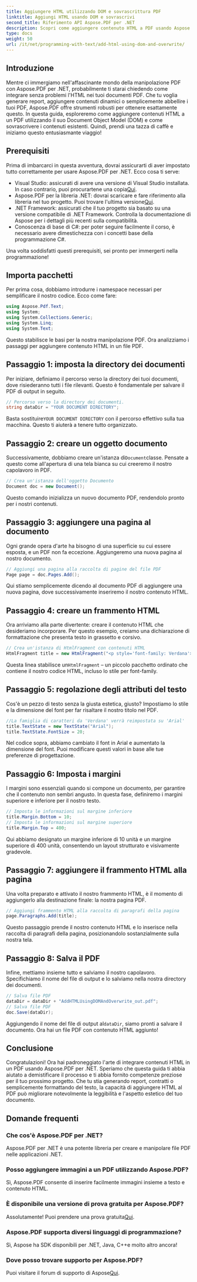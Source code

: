 ```yaml
---
title: Aggiungere HTML utilizzando DOM e sovrascrittura PDF
linktitle: Aggiungi HTML usando DOM e sovrascrivi
second_title: Riferimento API Aspose.PDF per .NET
description: Scopri come aggiungere contenuto HTML a PDF usando Aspose.PDF per .NET. Questa guida passo passo copre tutto, dalla configurazione al salvataggio finale.
type: docs
weight: 50
url: /it/net/programming-with-text/add-html-using-dom-and-overwrite/
---
```

## Introduzione

Mentre ci immergiamo nell'affascinante mondo della manipolazione PDF con Aspose.PDF per .NET, probabilmente ti starai chiedendo come integrare senza problemi l'HTML nei tuoi documenti PDF. Che tu voglia generare report, aggiungere contenuti dinamici o semplicemente abbellire i tuoi PDF, Aspose.PDF offre strumenti robusti per ottenere esattamente questo. In questa guida, esploreremo come aggiungere contenuti HTML a un PDF utilizzando il suo Document Object Model (DOM) e come sovrascrivere i contenuti esistenti. Quindi, prendi una tazza di caffè e iniziamo questo entusiasmante viaggio!

## Prerequisiti

Prima di imbarcarci in questa avventura, dovrai assicurarti di aver impostato tutto correttamente per usare Aspose.PDF per .NET. Ecco cosa ti serve:

-  Visual Studio: assicurati di avere una versione di Visual Studio installata. In caso contrario, puoi procurartene una copia[Qui](https://visualstudio.microsoft.com/).
-  Aspose.PDF per la libreria .NET: dovrai scaricare e fare riferimento alla libreria nel tuo progetto. Puoi trovare l'ultima versione[Qui](https://releases.aspose.com/pdf/net/).
- .NET Framework: assicurati che il tuo progetto sia basato su una versione compatibile di .NET Framework. Controlla la documentazione di Aspose per i dettagli più recenti sulla compatibilità.
- Conoscenza di base di C#: per poter seguire facilmente il corso, è necessario avere dimestichezza con i concetti base della programmazione C#.

Una volta soddisfatti questi prerequisiti, sei pronto per immergerti nella programmazione!

## Importa pacchetti

Per prima cosa, dobbiamo introdurre i namespace necessari per semplificare il nostro codice. Ecco come fare:

```csharp
using Aspose.Pdf.Text;
using System;
using System.Collections.Generic;
using System.Linq;
using System.Text;
```

Questo stabilisce le basi per la nostra manipolazione PDF. Ora analizziamo i passaggi per aggiungere contenuto HTML in un file PDF.

## Passaggio 1: imposta la directory dei documenti

Per iniziare, definiamo il percorso verso la directory dei tuoi documenti, dove risiederanno tutti i file rilevanti. Questo è fondamentale per salvare il PDF di output in seguito.

```csharp
// Percorso verso la directory dei documenti.
string dataDir = "YOUR DOCUMENT DIRECTORY";
```

 Basta sostituire`YOUR DOCUMENT DIRECTORY` con il percorso effettivo sulla tua macchina. Questo ti aiuterà a tenere tutto organizzato.

## Passaggio 2: creare un oggetto documento

 Successivamente, dobbiamo creare un'istanza di`Document`classe. Pensate a questo come all'apertura di una tela bianca su cui creeremo il nostro capolavoro in PDF.

```csharp
// Crea un'istanza dell'oggetto Documento
Document doc = new Document();
```

Questo comando inizializza un nuovo documento PDF, rendendolo pronto per i nostri contenuti.

## Passaggio 3: aggiungere una pagina al documento

Ogni grande opera d'arte ha bisogno di una superficie su cui essere esposta, e un PDF non fa eccezione. Aggiungeremo una nuova pagina al nostro documento.

```csharp
// Aggiungi una pagina alla raccolta di pagine del file PDF
Page page = doc.Pages.Add();
```

Qui stiamo semplicemente dicendo al documento PDF di aggiungere una nuova pagina, dove successivamente inseriremo il nostro contenuto HTML.

## Passaggio 4: creare un frammento HTML

Ora arriviamo alla parte divertente: creare il contenuto HTML che desideriamo incorporare. Per questo esempio, creiamo una dichiarazione di formattazione che presenta testo in grassetto e corsivo.

```csharp
// Crea un'istanza di HtmlFragment con contenuti HTML
HtmlFragment title = new HtmlFragment("<p style='font-family: Verdana'><b><i>Table contains text</i></b></p>");
```

 Questa linea stabilisce un`HtmlFragment` – un piccolo pacchetto ordinato che contiene il nostro codice HTML, incluso lo stile per font-family. 

## Passaggio 5: regolazione degli attributi del testo

Cos'è un pezzo di testo senza la giusta estetica, giusto? Impostiamo lo stile e la dimensione del font per far risaltare il nostro titolo nel PDF.

```csharp
//La famiglia di caratteri da 'Verdana' verrà reimpostata su 'Arial'
title.TextState = new TextState("Arial");
title.TextState.FontSize = 20;
```

Nel codice sopra, abbiamo cambiato il font in Arial e aumentato la dimensione del font. Puoi modificare questi valori in base alle tue preferenze di progettazione.

## Passaggio 6: Imposta i margini

I margini sono essenziali quando si compone un documento, per garantire che il contenuto non sembri angusto. In questa fase, definiremo i margini superiore e inferiore per il nostro testo.

```csharp
// Imposta le informazioni sul margine inferiore
title.Margin.Bottom = 10;
// Imposta le informazioni sul margine superiore
title.Margin.Top = 400;
```

Qui abbiamo designato un margine inferiore di 10 unità e un margine superiore di 400 unità, consentendo un layout strutturato e visivamente gradevole.

## Passaggio 7: aggiungere il frammento HTML alla pagina

Una volta preparato e attivato il nostro frammento HTML, è il momento di aggiungerlo alla destinazione finale: la nostra pagina PDF.

```csharp
// Aggiungi frammento HTML alla raccolta di paragrafi della pagina
page.Paragraphs.Add(title);
```

Questo passaggio prende il nostro contenuto HTML e lo inserisce nella raccolta di paragrafi della pagina, posizionandolo sostanzialmente sulla nostra tela.

## Passaggio 8: Salva il PDF

Infine, mettiamo insieme tutto e salviamo il nostro capolavoro. Specifichiamo il nome del file di output e lo salviamo nella nostra directory dei documenti.

```csharp
// Salva file PDF
dataDir = dataDir + "AddHTMLUsingDOMAndOverwrite_out.pdf";
// Salva file PDF
doc.Save(dataDir);
```

Aggiungendo il nome del file di output al`dataDir`, siamo pronti a salvare il documento. Ora hai un file PDF con contenuto HTML aggiunto!

## Conclusione

Congratulazioni! Ora hai padroneggiato l'arte di integrare contenuti HTML in un PDF usando Aspose.PDF per .NET. Speriamo che questa guida ti abbia aiutato a demistificare il processo e ti abbia fornito competenze preziose per il tuo prossimo progetto. Che tu stia generando report, contratti o semplicemente formattando del testo, la capacità di aggiungere HTML al PDF può migliorare notevolmente la leggibilità e l'aspetto estetico del tuo documento. 

## Domande frequenti

### Che cos'è Aspose.PDF per .NET?
Aspose.PDF per .NET è una potente libreria per creare e manipolare file PDF nelle applicazioni .NET.

### Posso aggiungere immagini a un PDF utilizzando Aspose.PDF?
Sì, Aspose.PDF consente di inserire facilmente immagini insieme a testo e contenuto HTML.

### È disponibile una versione di prova gratuita per Aspose.PDF?
 Assolutamente! Puoi prendere una prova gratuita[Qui](https://releases.aspose.com).

### Aspose.PDF supporta diversi linguaggi di programmazione?
Sì, Aspose ha SDK disponibili per .NET, Java, C++e molto altro ancora!

### Dove posso trovare supporto per Aspose.PDF?
 Puoi visitare il forum di supporto di Aspose[Qui](https://forum.aspose.com/c/pdf/10).